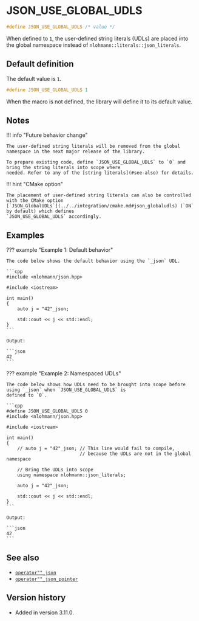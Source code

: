 # JSON_USE_GLOBAL_UDLS

```cpp
#define JSON_USE_GLOBAL_UDLS /* value */
```

When defined to `1`, the user-defined string literals (UDLs) are placed into the global namespace instead of
`nlohmann::literals::json_literals`.

## Default definition

The default value is `1`.

```cpp
#define JSON_USE_GLOBAL_UDLS 1
```

When the macro is not defined, the library will define it to its default value.

## Notes

!!! info "Future behavior change"

    The user-defined string literals will be removed from the global namespace in the next major release of the library.

    To prepare existing code, define `JSON_USE_GLOBAL_UDLS` to `0` and bring the string literals into scope where
    needed. Refer to any of the [string literals](#see-also) for details.

!!! hint "CMake option"

    The placement of user-defined string literals can also be controlled with the CMake option
    [`JSON_GlobalUDLs`](../../integration/cmake.md#json_globaludls) (`ON` by default) which defines
    `JSON_USE_GLOBAL_UDLS` accordingly.

## Examples

??? example "Example 1: Default behavior"

    The code below shows the default behavior using the `_json` UDL.

    ```cpp
    #include <nlohmann/json.hpp>

    #include <iostream>

    int main()
    {
        auto j = "42"_json;

        std::cout << j << std::endl;
    }
    ```

    Output:

    ```json
    42
    ```

??? example "Example 2: Namespaced UDLs"

    The code below shows how UDLs need to be brought into scope before using `_json` when `JSON_USE_GLOBAL_UDLS` is
    defined to `0`.

    ```cpp
    #define JSON_USE_GLOBAL_UDLS 0
    #include <nlohmann/json.hpp>

    #include <iostream>

    int main()
    {
        // auto j = "42"_json; // This line would fail to compile,
                               // because the UDLs are not in the global namespace

        // Bring the UDLs into scope
        using namespace nlohmann::json_literals;

        auto j = "42"_json;

        std::cout << j << std::endl;
    }
    ```

    Output:

    ```json
    42
    ```

## See also

- [`operator""_json`](../operator_literal_json.md)
- [`operator""_json_pointer`](../operator_literal_json_pointer.md)

## Version history

- Added in version 3.11.0.
